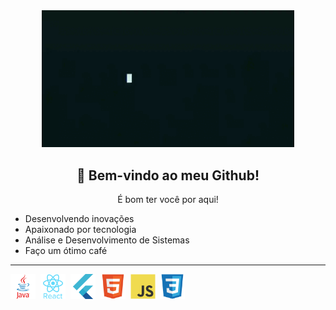 <div align = "center">

<img src = "helllo.gif" width = "80%">

<br>

<h2> 🚀 Bem-vindo ao meu Github! </h2>

<p>  É bom ter você por aqui! </p>

</div>

- Desenvolvendo inovações
- Apaixonado por tecnologia
- Análise e Desenvolvimento de Sistemas
- Faço um ótimo café



---

<div flex-direction="row" display="flex" justify-content="space-evenly">
  <img src="https://github.com/devicons/devicon/blob/master/icons/java/java-original-wordmark.svg" title="Java" alt="Java" width="40" height="40"/>&nbsp;  
  <img src="https://github.com/devicons/devicon/blob/master/icons/react/react-original-wordmark.svg" title="React" alt="React" width="40" height="40"/>&nbsp;  
  <img src="https://github.com/devicons/devicon/blob/master/icons/flutter/flutter-original.svg" title="Flutter" alt="Flutter" width="40" height="40"/>&nbsp;  
  <img src="https://github.com/devicons/devicon/blob/master/icons/html5/html5-original.svg" title="HTML5" alt="HTML" width="40" height="40"/>&nbsp;  
  <img src="https://github.com/devicons/devicon/blob/master/icons/javascript/javascript-original.svg" title="JavaScript" alt="JavaScript" width="40" height="40"/>&nbsp;  
  <img src="https://github.com/devicons/devicon/blob/master/icons/css3/css3-original.svg" title="Firebase" alt="Firebase" width="40" height="40"/>&nbsp;  
</div>
